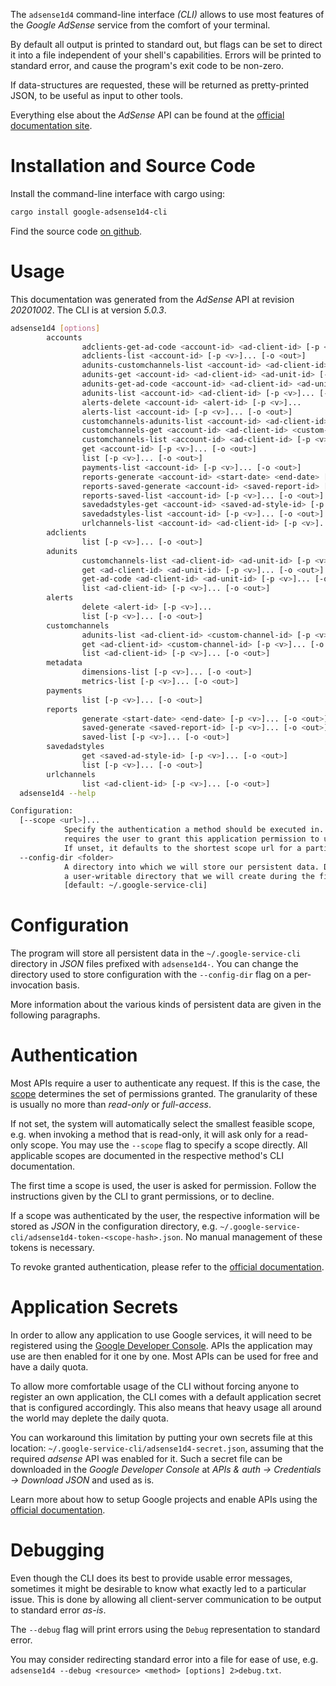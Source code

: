 <!---
DO NOT EDIT !
This file was generated automatically from 'src/generator/templates/cli/README.md.mako'
DO NOT EDIT !
-->
The `adsense1d4` command-line interface *(CLI)* allows to use most features of the *Google AdSense* service from the comfort of your terminal.

By default all output is printed to standard out, but flags can be set to direct it into a file independent of your shell's
capabilities. Errors will be printed to standard error, and cause the program's exit code to be non-zero.

If data-structures are requested, these will be returned as pretty-printed JSON, to be useful as input to other tools.

Everything else about the *AdSense* API can be found at the
[official documentation site](https://developers.google.com/adsense/management/).

# Installation and Source Code

Install the command-line interface with cargo using:

```bash
cargo install google-adsense1d4-cli
```

Find the source code [on github](https://github.com/Byron/google-apis-rs/tree/main/gen/adsense1d4-cli).

# Usage

This documentation was generated from the *AdSense* API at revision *20201002*. The CLI is at version *5.0.3*.

```bash
adsense1d4 [options]
        accounts
                adclients-get-ad-code <account-id> <ad-client-id> [-p <v>]... [-o <out>]
                adclients-list <account-id> [-p <v>]... [-o <out>]
                adunits-customchannels-list <account-id> <ad-client-id> <ad-unit-id> [-p <v>]... [-o <out>]
                adunits-get <account-id> <ad-client-id> <ad-unit-id> [-p <v>]... [-o <out>]
                adunits-get-ad-code <account-id> <ad-client-id> <ad-unit-id> [-p <v>]... [-o <out>]
                adunits-list <account-id> <ad-client-id> [-p <v>]... [-o <out>]
                alerts-delete <account-id> <alert-id> [-p <v>]...
                alerts-list <account-id> [-p <v>]... [-o <out>]
                customchannels-adunits-list <account-id> <ad-client-id> <custom-channel-id> [-p <v>]... [-o <out>]
                customchannels-get <account-id> <ad-client-id> <custom-channel-id> [-p <v>]... [-o <out>]
                customchannels-list <account-id> <ad-client-id> [-p <v>]... [-o <out>]
                get <account-id> [-p <v>]... [-o <out>]
                list [-p <v>]... [-o <out>]
                payments-list <account-id> [-p <v>]... [-o <out>]
                reports-generate <account-id> <start-date> <end-date> [-p <v>]... [-o <out>]
                reports-saved-generate <account-id> <saved-report-id> [-p <v>]... [-o <out>]
                reports-saved-list <account-id> [-p <v>]... [-o <out>]
                savedadstyles-get <account-id> <saved-ad-style-id> [-p <v>]... [-o <out>]
                savedadstyles-list <account-id> [-p <v>]... [-o <out>]
                urlchannels-list <account-id> <ad-client-id> [-p <v>]... [-o <out>]
        adclients
                list [-p <v>]... [-o <out>]
        adunits
                customchannels-list <ad-client-id> <ad-unit-id> [-p <v>]... [-o <out>]
                get <ad-client-id> <ad-unit-id> [-p <v>]... [-o <out>]
                get-ad-code <ad-client-id> <ad-unit-id> [-p <v>]... [-o <out>]
                list <ad-client-id> [-p <v>]... [-o <out>]
        alerts
                delete <alert-id> [-p <v>]...
                list [-p <v>]... [-o <out>]
        customchannels
                adunits-list <ad-client-id> <custom-channel-id> [-p <v>]... [-o <out>]
                get <ad-client-id> <custom-channel-id> [-p <v>]... [-o <out>]
                list <ad-client-id> [-p <v>]... [-o <out>]
        metadata
                dimensions-list [-p <v>]... [-o <out>]
                metrics-list [-p <v>]... [-o <out>]
        payments
                list [-p <v>]... [-o <out>]
        reports
                generate <start-date> <end-date> [-p <v>]... [-o <out>]
                saved-generate <saved-report-id> [-p <v>]... [-o <out>]
                saved-list [-p <v>]... [-o <out>]
        savedadstyles
                get <saved-ad-style-id> [-p <v>]... [-o <out>]
                list [-p <v>]... [-o <out>]
        urlchannels
                list <ad-client-id> [-p <v>]... [-o <out>]
  adsense1d4 --help

Configuration:
  [--scope <url>]...
            Specify the authentication a method should be executed in. Each scope
            requires the user to grant this application permission to use it.
            If unset, it defaults to the shortest scope url for a particular method.
  --config-dir <folder>
            A directory into which we will store our persistent data. Defaults to
            a user-writable directory that we will create during the first invocation.
            [default: ~/.google-service-cli]

```

# Configuration

The program will store all persistent data in the `~/.google-service-cli` directory in *JSON* files prefixed with `adsense1d4-`.  You can change the directory used to store configuration with the `--config-dir` flag on a per-invocation basis.

More information about the various kinds of persistent data are given in the following paragraphs.

# Authentication

Most APIs require a user to authenticate any request. If this is the case, the [scope][scopes] determines the 
set of permissions granted. The granularity of these is usually no more than *read-only* or *full-access*.

If not set, the system will automatically select the smallest feasible scope, e.g. when invoking a
method that is read-only, it will ask only for a read-only scope. 
You may use the `--scope` flag to specify a scope directly. 
All applicable scopes are documented in the respective method's CLI documentation.

The first time a scope is used, the user is asked for permission. Follow the instructions given 
by the CLI to grant permissions, or to decline.

If a scope was authenticated by the user, the respective information will be stored as *JSON* in the configuration
directory, e.g. `~/.google-service-cli/adsense1d4-token-<scope-hash>.json`. No manual management of these tokens
is necessary.

To revoke granted authentication, please refer to the [official documentation][revoke-access].

# Application Secrets

In order to allow any application to use Google services, it will need to be registered using the 
[Google Developer Console][google-dev-console]. APIs the application may use are then enabled for it
one by one. Most APIs can be used for free and have a daily quota.

To allow more comfortable usage of the CLI without forcing anyone to register an own application, the CLI
comes with a default application secret that is configured accordingly. This also means that heavy usage
all around the world may deplete the daily quota.

You can workaround this limitation by putting your own secrets file at this location: 
`~/.google-service-cli/adsense1d4-secret.json`, assuming that the required *adsense* API 
was enabled for it. Such a secret file can be downloaded in the *Google Developer Console* at 
*APIs & auth -> Credentials -> Download JSON* and used as is.

Learn more about how to setup Google projects and enable APIs using the [official documentation][google-project-new].


# Debugging

Even though the CLI does its best to provide usable error messages, sometimes it might be desirable to know
what exactly led to a particular issue. This is done by allowing all client-server communication to be 
output to standard error *as-is*.

The `--debug` flag will print errors using the `Debug` representation to standard error.

You may consider redirecting standard error into a file for ease of use, e.g. `adsense1d4 --debug <resource> <method> [options] 2>debug.txt`.


[scopes]: https://developers.google.com/+/api/oauth#scopes
[revoke-access]: http://webapps.stackexchange.com/a/30849
[google-dev-console]: https://console.developers.google.com/
[google-project-new]: https://developers.google.com/console/help/new/

